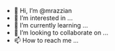 - 👋 Hi, I’m @mrazzian
- 👀 I’m interested in ...
- 🌱 I’m currently learning ...
- 💞️ I’m looking to collaborate on ...
- 📫 How to reach me ...

<!---
mrazzian/mrazzian is a ✨ special ✨ repository because its `README.md` (this file) appears on your GitHub profile.
You can click the Preview link to take a look at your changes.
--->

